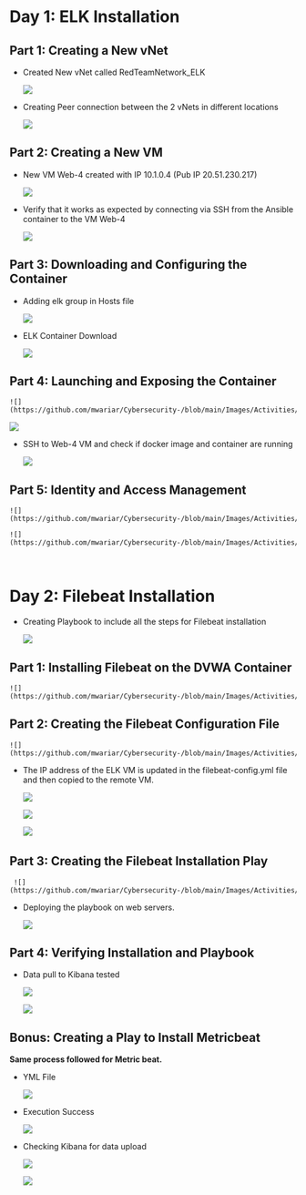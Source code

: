 
# Day 1: ELK Installation

## Part 1: Creating a New vNet

- Created New vNet called RedTeamNetwork_ELK

 	![](https://github.com/mwariar/Cybersecurity-/blob/main/Images/Activities/VNet_ELK.png)
 
- Creating Peer connection between the 2 vNets in different locations

 	![](https://github.com/mwariar/Cybersecurity-/blob/main/Images/Activities/Peer_connection.png) 
 
## Part 2: Creating a New VM

- New VM Web-4 created with IP 10.1.0.4 (Pub IP 20.51.230.217)	 

 	![](https://github.com/mwariar/Cybersecurity-/blob/main/Images/Activities/VM_ELK.png) 

- Verify that it works as expected by connecting via SSH from the Ansible container to the VM Web-4

 	![](https://github.com/mwariar/Cybersecurity-/blob/main/Images/Activities/SSH.png)  

## Part 3: Downloading and Configuring the Container

- Adding elk group in Hosts file
 
 	![](https://github.com/mwariar/Cybersecurity-/blob/main/Images/Activities/Host_ELK.png) 

- ELK Container Download 
 
 	![](https://github.com/mwariar/Cybersecurity-/blob/main/Images/Activities/ELK_playbook.png) 


## Part 4: Launching and Exposing the Container
 
 	![](https://github.com/mwariar/Cybersecurity-/blob/main/Images/Activities/Launch_playbook.png) 

	
![](https://github.com/mwariar/Cybersecurity-/blob/main/Images/Activities/Launch_playbook2.png) 

- SSH to Web-4 VM and check if docker image and container are running

 	![](https://github.com/mwariar/Cybersecurity-/blob/main/Images/Activities/Docker_ps.png) 
 
## Part 5: Identity and Access Management

 	![](https://github.com/mwariar/Cybersecurity-/blob/main/Images/Activities/Security_rules.png) 

 	![](https://github.com/mwariar/Cybersecurity-/blob/main/Images/Activities/Kibana_check.png) 
  
# Day 2: Filebeat Installation

- Creating Playbook to include all the steps for Filebeat installation

 	![](https://github.com/mwariar/Cybersecurity-/blob/main/Images/Activities/Filebeat_install.png) 

## Part 1: Installing Filebeat on the DVWA Container
 
 	![](https://github.com/mwariar/Cybersecurity-/blob/main/Images/Activities/Filebeat_config.png) 

 ## Part 2: Creating the Filebeat Configuration File

 	![](https://github.com/mwariar/Cybersecurity-/blob/main/Images/Activities/ELK_playbook.png) 
 

- The IP address of the ELK VM is updated in the filebeat-config.yml file and then copied to the remote VM.

 	![](https://github.com/mwariar/Cybersecurity-/blob/main/Images/Activities/ELK_configupdate.png) 

 	![](https://github.com/mwariar/Cybersecurity-/blob/main/Images/Activities/ELK_configupdate2.png) 
 
 	![](https://github.com/mwariar/Cybersecurity-/blob/main/Images/Activities/copy_config.png) 
 
## Part 3: Creating the Filebeat Installation Play

 	 ![](https://github.com/mwariar/Cybersecurity-/blob/main/Images/Activities/filebeat_playbook.png) 

- Deploying the playbook on web servers.
 
	![](https://github.com/mwariar/Cybersecurity-/blob/main/Images/Activities/filebeat_success.png) 

## Part 4: Verifying Installation and Playbook

- Data pull to Kibana tested 

	 ![](https://github.com/mwariar/Cybersecurity-/blob/main/Images/Activities/data_pull.png) 

	 ![](https://github.com/mwariar/Cybersecurity-/blob/main/Images/Activities/kibana_fb.png) 
## Bonus: Creating a Play to Install Metricbeat

**Same process followed for Metric beat.**

- YML File

	 ![](https://github.com/mwariar/Cybersecurity-/blob/main/Images/Activities/YML_file.png) 

- Execution Success

	 ![](https://github.com/mwariar/Cybersecurity-/blob/main/Images/Activities/SB_Execution.png) 

- Checking Kibana for data upload

	 ![](https://github.com/mwariar/Cybersecurity-/blob/main/Images/Activities/data_pullsuccess.png) 

	 ![](https://github.com/mwariar/Cybersecurity-/blob/main/Images/Activities/kibana_sb.png) 
 
